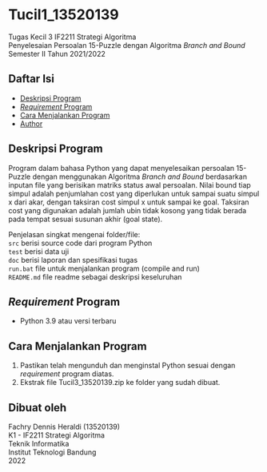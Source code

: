 # Tucil1_13520139

Tugas Kecil 3 IF2211 Strategi Algoritma <br>
Penyelesaian Persoalan 15-Puzzle dengan Algoritma _Branch and Bound_ <br>
Semester II Tahun 2021/2022 <br>

## Daftar Isi

- [Deskripsi Program](#deskripsi-program)
- [_Requirement_ Program](#requirement-program)
- [Cara Menjalankan Program](#cara-menjalankan-program)
- [Author](#dibuat-oleh)

## Deskripsi Program

Program dalam bahasa Python yang dapat menyelesaikan persoalan 15-Puzzle dengan
menggunakan Algoritma _Branch and Bound_ berdasarkan inputan file yang berisikan matriks status awal persoalan. 
Nilai bound tiap simpul adalah penjumlahan cost yang diperlukan untuk sampai suatu simpul x dari akar,
dengan taksiran cost simpul x untuk sampai ke goal. Taksiran cost yang digunakan adalah
jumlah ubin tidak kosong yang tidak berada pada tempat sesuai susunan akhir (goal state). 

Penjelasan singkat mengenai folder/file: <br>
`src` berisi source code dari program Python <br>
`test` berisi data uji <br>
`doc` berisi laporan dan spesifikasi tugas <br>
`run.bat` file untuk menjalankan program (compile and run) <br>
`README.md` file readme sebagai deskripsi keseluruhan <br>

## _Requirement_ Program

- Python 3.9 atau versi terbaru

## Cara Menjalankan Program

1. Pastikan telah mengunduh dan menginstal Python sesuai dengan _requirement_ program diatas. <br>
2. Ekstrak file Tucil3_13520139.zip ke folder yang sudah dibuat. <br>
<!-- 3. Jalankan Visual Studio Code dan arahkan pada folder hasil ekstraksi. <br>
4. Pada Visual Studio Code, buka Terminal, masuk ke folder yang sudah dibuat, dan jalankan file `run.bat`. Dapat secara langsung mengeksekusi perintah `run` kemudian enter. <br>
5. Jika sudah berhasil menjalankan program, maka akan muncul tampilan menu utama. <br>
6. File puzzle yang akan diselesaikan dapat diletakkan pada folder `test`, pastikan format telah sesuai dengan ketentuan (dapat dicontoh pada file test yang telah ada.
   <br>
7. Puzzle siap untuk diselesaikan, pilih menu "1. Selesaikan Puzzle" dan masukkan file puzzle yang akan diselesaikan. <br>
8. Program akan menampilkan hasil pencarian kata yang dicari. -->

## Dibuat oleh

Fachry Dennis Heraldi (13520139) <br>
K1 - IF2211 Strategi Algoritma <br>
Teknik Informatika <br>
Institut Teknologi Bandung <br>
2022 <br>
